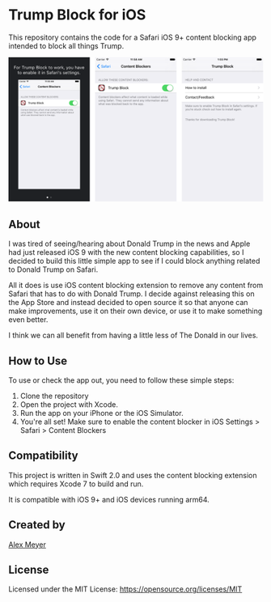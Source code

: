 # Trump Block for iOS

This repository contains the code for a Safari iOS 9+ content blocking app intended to block all things Trump.

![Screenshots](screenshot.png "Screenshots of Trump Block")

## About

I was tired of seeing/hearing about Donald Trump in the news and Apple had just released iOS 9 with the new content blocking capabilities, so I decided to build this little simple app to see if I could block anything related to Donald Trump on Safari.

All it does is use iOS content blocking extension to remove any content from Safari that has to do with Donald Trump. I decide against releasing this on the App Store and instead decided to open source it so that anyone can make improvements, use it on their own device, or use it to make something even better.

I think we can all benefit from having a little less of The Donald in our lives.

## How to Use

To use or check the app out, you need to follow these simple steps:

1. Clone the repository
2. Open the project with Xcode.
3. Run the app on your iPhone or the iOS Simulator.
4. You're all set! Make sure to enable the content blocker in iOS Settings > Safari > Content Blockers

## Compatibility

This project is written in Swift 2.0 and uses the content blocking extension which requires Xcode 7 to build and run.

It is compatible with iOS 9+ and iOS devices running arm64.

## Created by

[Alex Meyer](http://twitter.com/alexcmeyer)

## License

Licensed under the MIT License: https://opensource.org/licenses/MIT
